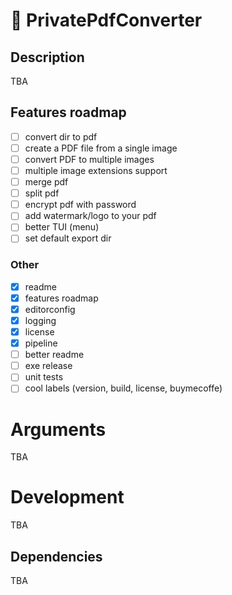 # 🔎 PrivatePdfConverter

## Description

TBA

## Features roadmap

- [ ] convert dir to pdf
- [ ] create a PDF file from a single image
- [ ] convert PDF to multiple images
- [ ] multiple image extensions support
- [ ] merge pdf
- [ ] split pdf
- [ ] encrypt pdf with password
- [ ] add watermark/logo to your pdf
- [ ] better TUI (menu)
- [ ] set default export dir

### Other

- [x] readme
- [x] features roadmap
- [x] editorconfig
- [x] logging
- [x] license
- [x] pipeline
- [ ] better readme
- [ ] exe release
- [ ] unit tests
- [ ] cool labels (version, build, license, buymecoffe)

# Arguments

TBA

# Development

TBA

## Dependencies

TBA
